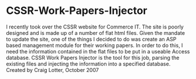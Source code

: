 CSSR-Work-Papers-Injector
=========================

I recently took over the CSSR website for Commerce IT. The site is poorly designed and is made up of a number of flat html files. Given the mandate to update the site, one of the things I decided to do was create an ASP based management module for their working papers. In order to do this, I need the information contained in the flat files to be put in a useable Access database. CSSR Work Papers Injector is the tool for this job, parsing the existing files and injecting the information into a specified database.  Created by Craig Lotter, October 2007
